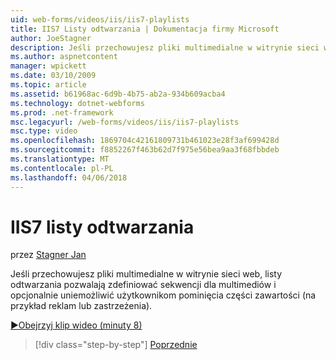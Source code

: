 ```yaml
---
uid: web-forms/videos/iis/iis7-playlists
title: IIS7 Listy odtwarzania | Dokumentacja firmy Microsoft
author: JoeStagner
description: Jeśli przechowujesz pliki multimedialne w witrynie sieci web, listy odtwarzania będzie można zdefiniować sekwencji dla multimediów i opcjonalnie uniemożliwić użytkownikom pominięcia części t...
ms.author: aspnetcontent
manager: wpickett
ms.date: 03/10/2009
ms.topic: article
ms.assetid: b61968ac-6d9b-4b75-ab2a-934b609acba4
ms.technology: dotnet-webforms
ms.prod: .net-framework
msc.legacyurl: /web-forms/videos/iis/iis7-playlists
msc.type: video
ms.openlocfilehash: 1869704c42161809731b461023e28f3af699428d
ms.sourcegitcommit: f8852267f463b62d7f975e56bea9aa3f68fbbdeb
ms.translationtype: MT
ms.contentlocale: pl-PL
ms.lasthandoff: 04/06/2018
---
```

<a name="iis7-playlists"></a>IIS7 listy odtwarzania
====================
przez [Stagner Jan](https://github.com/JoeStagner)

Jeśli przechowujesz pliki multimedialne w witrynie sieci web, listy odtwarzania pozwalają zdefiniować sekwencji dla multimediów i opcjonalnie uniemożliwić użytkownikom pominięcia części zawartości (na przykład reklam lub zastrzeżenia).

[&#9654;Obejrzyj klip wideo (minuty 8)](https://channel9.msdn.com/Blogs/ASP-NET-Site-Videos/iis7-playlists)

> [!div class="step-by-step"]
> [Poprzednie](bit-rate-throttling.md)
